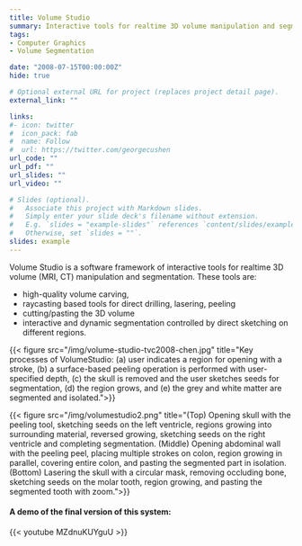 ```yaml
---
title: Volume Studio
summary: Interactive tools for realtime 3D volume manipulation and segmentation.
tags:
- Computer Graphics
- Volume Segmentation

date: "2008-07-15T00:00:00Z"
hide: true

# Optional external URL for project (replaces project detail page).
external_link: ""

links:
#- icon: twitter
#  icon_pack: fab
#  name: Follow
#  url: https://twitter.com/georgecushen
url_code: ""
url_pdf: ""
url_slides: ""
url_video: ""

# Slides (optional).
#   Associate this project with Markdown slides.
#   Simply enter your slide deck's filename without extension.
#   E.g. `slides = "example-slides"` references `content/slides/example-slides.md`.
#   Otherwise, set `slides = ""`.
slides: example
---
```


Volume Studio is a software framework of interactive tools for realtime 3D volume (MRI, CT) manipulation and segmentation. These tools are:

- high-quality volume carving,
- raycasting based tools for direct drilling, lasering, peeling
- cutting/pasting the 3D volume
- interactive and dynamic segmentation controlled by direct sketching on different regions.

{{< figure src="/img/volume-studio-tvc2008-chen.jpg" title="Key processes of VolumeStudio: (a) user indicates a region for opening with a stroke, (b) a surface-based peeling operation is performed with user-specified depth, (c) the skull is removed and the user sketches seeds for segmentation, (d) the region grows, and (e) the grey and white matter are segmented and isolated.">}}

{{< figure src="/img/volumestudio2.png" title="(Top) Opening skull with the peeling tool, sketching seeds on the left ventricle, regions growing into surrounding material, reversed growing, sketching seeds on the right ventricle and completing segmentation. (Middle) Opening abdominal wall with the peeling peel, placing multiple strokes on colon, region growing in parallel, covering entire colon, and pasting the segmented part in isolation. (Bottom) Lasering the skull with a circular mask, removing occluding bone, sketching seeds on the molar tooth, region growing, and pasting the segmented tooth with zoom.">}}


#### A demo of the final version of this system:
{{< youtube MZdnuKUYguU >}}
